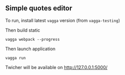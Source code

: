 ## Simple quotes editor

To run, install latest `vagga` version (from `vagga-testing`)

Then build static

    vagga webpack --progress

Then launch application

    vagga run

Twicher will be available on http://127.0.0.1:5000/
